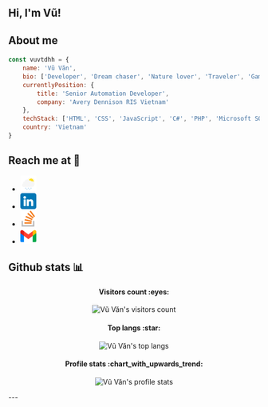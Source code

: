 ## Hi, I'm Vũ!

## About me  

```javascript
const vuvtdhh = {
    name: 'Vũ Văn',
    bio: ['Developer', 'Dream chaser', 'Nature lover', 'Traveler', 'Gamer', 'Blogger'],
    currentlyPosition: {
        title: 'Senior Automation Developer',
        company: 'Avery Dennison RIS Vietnam'
    },
    techStack: ['HTML', 'CSS', 'JavaScript', 'C#', 'PHP', 'Microsoft SQL Server', 'Oracle', 'MySQL', 'MongoDB'],
    country: 'Vietnam'
} 
```

## Reach me at :wave:

 - [![Vũ Văn's profile](https://raw.githubusercontent.com/vuvtdhh/vuvtdhh/main/images/lightrain.png)](https://vuvtdhh.github.io/)
 - [![Vũ Văn's LinkedIn profile](https://raw.githubusercontent.com/vuvtdhh/vuvtdhh/main/images/linkedin.png) ](https://www.linkedin.com/in/vuvtdhh/)
 - [![Vũ Văn's Stack Overflow profile](https://raw.githubusercontent.com/vuvtdhh/vuvtdhh/main/images/stackoverflow.png) ](https://stackoverflow.com/users/20150386/vu-van)
 - [![mail to Vũ Văn's](https://raw.githubusercontent.com/vuvtdhh/vuvtdhh/main/images/gmail.png)](mailto:vuvtdhh@gmail.com)

## Github stats :bar_chart:

<h4 align="center">Visitors count :eyes:</h4>

<p align="center"><img src="https://profile-counter.glitch.me/vuvtdhh/count.svg" alt="Vũ Văn's visitors count"/></p>

<h4 align="center">Top langs :star:</h4>

<p align="center"><img src="https://github-readme-stats.vercel.app/api/top-langs/?username=vuvtdhh&langs_count=10&theme=tokyonight&layout=compact" alt="Vũ Văn's top langs" /></p>

<h4 align="center">Profile stats :chart_with_upwards_trend:</h4>

<p align="center"><img src="https://github-readme-stats.vercel.app/api?username=vuvtdhh&show_icons=true&theme=onedark" alt="Vũ Văn's profile stats" /></p>
---
